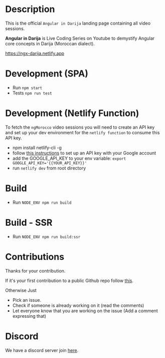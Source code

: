 # Description

This is the official `Angular in Darija` landing page containing all video sessions.

**Angular in Darija** is Live Coding Series on Youtube to demystify Angular core concepts in Darija (Moroccan dialect).

https://ngx-darija.netlify.app

# Development (SPA)

- Run `npm start`
- Tests `npm run test`  

# Development (Netlify Function)

To fetch the `ngMorocco` video sessions you will need to create an API key and
set up your dev environment for the `netlify function` to consume this API key.

- npm install netlify-cli -g
- follow [this instructions](https://developers.google.com/maps/documentation/maps-static/get-api-key?hl=en) to set up an API key
  with your Google account
- add the GOOGLE_API_KEY to your env variable: `export GOOGLE_API_KEY='{{YOUR_API_KEY}}'`
- run `netlify dev` from root directory

# Build

- Run `NODE_ENV npm run build`

# Build - SSR

- Run `NODE_ENV npm run build:ssr`

# Contributions

Thanks for your contribution.

If it's your first contribution to a public Github repo follow [this](https://github.com/firstcontributions/first-contributions).

Otherwise Just
- Pick an issue.
- Check if someone is already working on it (read the comments)
- Let everyone know that you are working on the issue (Add a comment expressing that)

# Discord

We have a discord server join [here](https://bit.ly/ngDiscord).
